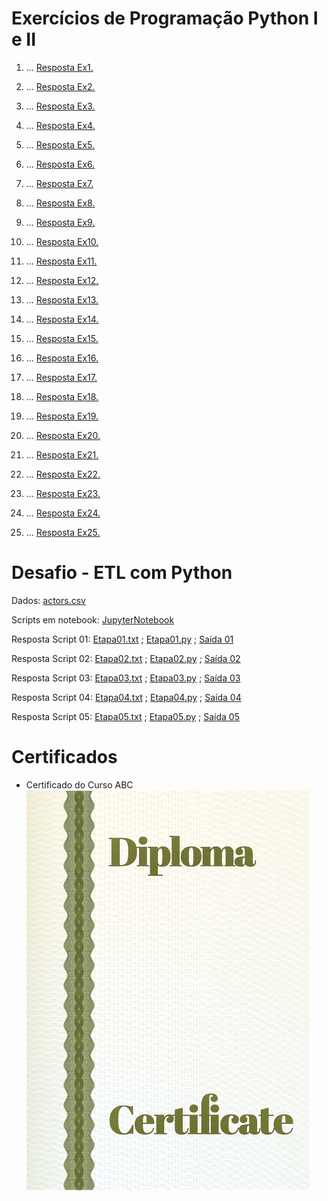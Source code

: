 # Exercícios de Programação Python I e II

1. ...
[Resposta Ex1.](exercicios/ex1.py)

2. ...
[Resposta Ex2.](exercicios/ex2.py)

3. ...
[Resposta Ex3.](exercicios/ex3.py)

4. ...
[Resposta Ex4.](exercicios/ex4.py)

5. ...
[Resposta Ex5.](exercicios/ex5.py)

6. ...
[Resposta Ex6.](exercicios/ex6.py)

7. ...
[Resposta Ex7.](exercicios/ex7.py)

8. ...
[Resposta Ex8.](exercicios/ex8.py)

9. ...
[Resposta Ex9.](exercicios/ex9.py)

10. ...
[Resposta Ex10.](exercicios/ex10.py)

11. ...
[Resposta Ex11.](exercicios/ex11.py)

12. ...
[Resposta Ex12.](exercicios/ex12.py)

13. ...
[Resposta Ex13.](exercicios/ex13.py)

14. ...
[Resposta Ex14.](exercicios/ex14.py)

15. ...
[Resposta Ex15.](exercicios/ex15.py)

16. ...
[Resposta Ex16.](exercicios/ex16.py)

17. ...
[Resposta Ex17.](exercicios/ex17.py)

18. ...
[Resposta Ex18.](exercicios/ex18.py)

19. ...
[Resposta Ex19.](exercicios/ex19.py)

20. ...
[Resposta Ex20.](exercicios/ex20.py)

21. ...
[Resposta Ex21.](exercicios/ex21.py)

22. ...
[Resposta Ex22.](exercicios/ex22.py)

23. ...
[Resposta Ex23.](exercicios/ex23.py)

24. ...
[Resposta Ex24.](exercicios/ex24.py)

25. ...
[Resposta Ex25.](exercicios/ex25.py)


# Desafio - ETL com Python

Dados: [actors.csv](evidencias/actors.csv)

Scripts em notebook: [JupyterNotebook](evidencias/notebook.ipynb)

Resposta Script 01: [Etapa01.txt](evidencias/etapa-1.txt) ; [Etapa01.py](evidencias/etapa-1.py) ; [Saída 01](evidencias/resultado1.txt)

Resposta Script 02: [Etapa02.txt](evidencias/etapa-2.txt) ; [Etapa02.py](evidencias/etapa-2.py) ; [Saída 02](evidencias/resultado2.txt)

Resposta Script 03: [Etapa03.txt](evidencias/etapa-3.txt) ; [Etapa03.py](evidencias/etapa-3.py) ; [Saída 03](evidencias/resultado3.txt)

Resposta Script 04: [Etapa04.txt](evidencias/etapa-4.txt) ; [Etapa04.py](evidencias/etapa-4.py) ; [Saída 04](evidencias/resultado4.txt)

Resposta Script 05: [Etapa05.txt](evidencias/etapa-5.txt) ; [Etapa05.py](evidencias/etapa-5.py) ; [Saída 05](evidencias/resultado5.txt)



# Certificados


- Certificado do Curso ABC
![Curso ABC](certificados/sample.png)


